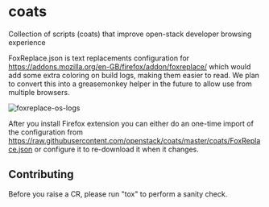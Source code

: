 # coats

Collection of scripts (coats) that improve open-stack developer browsing experience

FoxReplace.json is text replacements configuration for
<https://addons.mozilla.org/en-GB/firefox/addon/foxreplace/> which would add
some extra coloring on build logs, making them easier to read. We plan to
convert this into a greasemonkey helper in the future to allow use from
multiple browsers.

![foxreplace-os-logs](https://raw.githubusercontent.com/openstack/coats/master/doc/source/_static/img/coats-log-highlight-example.png)

After you install Firefox extension you can either do an one-time import
of the configuration from <https://raw.githubusercontent.com/openstack/coats/master/coats/FoxReplace.json>
or configure it to re-download it when it changes.

## Contributing

Before you raise a CR, please run "tox" to perform a sanity check.
